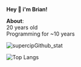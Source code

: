 **Hey 👋 i'm Brian!**

**About**:\
20 years old\
Programming for ~10 years

![supercipGithub_stat](https://github-readme-stats.vercel.app/api?username=Satomatic&hide=issues,stars&show_icons=true)

![Top Langs](https://github-readme-stats.vercel.app/api/top-langs/?username=Satomatic)
